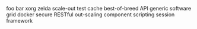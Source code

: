 foo
bar
xorg
zelda
scale-out test cache best-of-breed API 
generic software grid docker 
secure RESTful out-scaling component scripting session framework 
